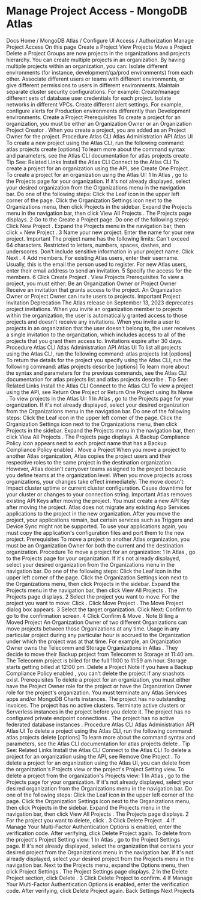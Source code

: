 # Manage Project Access - MongoDB Atlas


Docs Home / MongoDB Atlas / Configure UI Access / Authorization Manage Project Access On this page Create a Project View Projects Move a Project Delete a Project Groups are now projects in the organizations and projects hierarchy. You can create multiple projects in an organization. By having multiple projects within an organization, you can: Isolate different environments (for instance, development/qa/prod
environments) from each other. Associate different users or teams with different environments, or
give different permissions to users in different environments. Maintain separate cluster security configurations. For example: Create/manage different sets of database user credentials for
each project. Isolate networks in different VPCs. Create different alert settings. For example, configure alerts for
Production environments differently than Development environments. Create a Project Prerequisites To create a project for an organization, you must be either an Organization Owner or an Organization Project Creator . When you create a project, you are added as an Project Owner for the project. Procedure Atlas CLI Atlas Administration API Atlas UI To create a new project using the
Atlas CLI, run the following command: atlas projects create <projectName> [options] To learn more about the command syntax and parameters, see the
Atlas CLI documentation for atlas projects create . Tip See: Related Links Install the Atlas CLI Connect to the Atlas CLI To create a project for an organization using the API, see Create One Project . To create a project for an organization using the Atlas UI: 1 In Atlas , go to the Projects page for your organization. If it's not already displayed, select your desired organization
from the Organizations menu in the
navigation bar. Do one of the following steps: Click the Leaf icon in the upper left corner of the
page. Click the Organization Settings icon next to the Organizations menu, then click Projects in the sidebar. Expand the Projects menu in the navigation bar,
then click View All Projects . The Projects page displays. 2 Go to the Create a Project page. Do one of the following steps: Click New Project . Expand the Projects menu in the navigation
bar, then click + New Project . 3 Name your new project. Enter the name for your new project. Important The project name has the following limits: Can't exceed 64 characters. Restricted to letters, numbers, spaces, dashes, and
underscores. Don't include sensitive information in
your project name. Click Next . 4 Add members. For existing Atlas users, enter their username. Usually, this
is the email the person used to register. For new Atlas users, enter their email address to send an
invitation. 5 Specify the access for the members. 6 Click Create Project . View Projects Prerequisites To view a project, you must either: Be an Organization Owner or Project Owner Receive an invitation that grants access to
the project. An Organization Owner or Project Owner can invite users to projects. Important Project Invitation Deprecation The Atlas release on September 13, 2023 deprecates project
invitations. When you invite an organization member to projects within the
organization, the user is automatically granted access to
those projects and doesn't receive any invitations. When you invite a
user to projects in an organization that the user doesn't belong to,
the user receives a single invitation to the organization, which
includes access to all of the projects that you grant them access to.
Invitations expire after 30 days. Procedure Atlas CLI Atlas Administration API Atlas UI To list all projects using the Atlas CLI, run the following command: atlas projects list [options] To return the details for the project you specify using the Atlas CLI, run the following command: atlas projects describe <ID> [options] To learn more about the syntax and parameters for the previous commands, see the Atlas CLI documentation for atlas projects list and atlas projects describe . Tip See: Related Links Install the Atlas CLI Connect to the Atlas CLI To view a project using the API, see Return One Project or Return One Project using Its Name . To view projects in the Atlas UI: 1 In Atlas , go to the Projects page for your organization. If it's not already displayed, select your desired organization
from the Organizations menu in the
navigation bar. Do one of the following steps: Click the Leaf icon in the upper left corner of the
page. Click the Organization Settings icon next to the Organizations menu, then click Projects in the sidebar. Expand the Projects menu in the navigation bar,
then click View All Projects . The Projects page displays. A Backup Compliance Policy icon appears next to each project name that has a Backup Compliance Policy enabled . Move a Project When you move a project to another Atlas organization, Atlas copies the project users and their respective roles to the
same project in the destination organization. However, Atlas doesn't carryover teams assigned to the project because you define
teams at the organization level. When you move projects across organizations, your changes take effect
immediately. The move doesn't: Impact cluster uptime or current cluster configuration. Cause downtime for your cluster or changes to your
connection string. Important Atlas removes existing API Keys after moving the project. You
must create a new API Key after moving the project. Atlas does not migrate any existing App Services applications
to the project in the new organization. After you move the project,
your applications remain, but certain services such
as Triggers and Device Sync might not be supported.
To use your applications again, you must copy the application's configuration files and port them to the new project. Prerequisites To move a project to another Atlas organization, you must be an Organization Owner for both the current and the destination
organization. Procedure To move a project for an organization: 1 In Atlas , go to the Projects page for your organization. If it's not already displayed, select your desired organization
from the Organizations menu in the
navigation bar. Do one of the following steps: Click the Leaf icon in the upper left corner of the
page. Click the Organization Settings icon next to the Organizations menu, then click Projects in the sidebar. Expand the Projects menu in the navigation bar,
then click View All Projects . The Projects page displays. 2 Select the project you want to move. For the project you want to move: Click . Click Move Project . The Move Project dialog box appears. 3 Select the target organization. Click Next: Confirm to go to the confirmation screen. 4 Click Confirm & Move . Note Billing a Moved Project An Organization Owner of two different Organizations
can move projects between those Organizations at any time. Usage in
any particular project during any particular hour is accrued to the
Organization under which the project was at that time. For example, an Organization Owner owns the Telecomm and Storage Organizations in Atlas . They decide to move
their Backup project from Telecomm to Storage at
11:40 am. The Telecomm project is billed for the full 11:00 to 11:59
am hour. Storage starts getting billed at 12:00 pm. Delete a Project Note If you have a Backup Compliance Policy enabled , you
can't delete the project if any snashots exist. Prerequisites To delete a project for an organization, you must either have the Project Owner role for the project or have the Organization Owner role for the project's organization. You must terminate any Atlas Services apps and/or MongoDB Charts instances. The project has no outstanding invoices. The project has no active clusters. Terminate active clusters or Serverless instances in the project
before you delete it. The project has no configured private endpoint connections . The project has no active federated database instances . Procedure Atlas CLI Atlas Administration API Atlas UI To delete a project using the
Atlas CLI, run the following command: atlas projects delete <ID> [options] To learn more about the command syntax and parameters, see the
Atlas CLI documentation for atlas projects delete . Tip See: Related Links Install the Atlas CLI Connect to the Atlas CLI To delete a project for an organization using the API, see Remove One Project . To delete a project for an organization using the Atlas UI,
you can delete from the organization's Projects view
or the project's Project Setting view. To delete a project from the organization's Projects view: 1 In Atlas , go to the Projects page for your organization. If it's not already displayed, select your desired organization
from the Organizations menu in the
navigation bar. Do one of the following steps: Click the Leaf icon in the upper left corner of the
page. Click the Organization Settings icon next to the Organizations menu, then click Projects in the sidebar. Expand the Projects menu in the navigation bar,
then click View All Projects . The Projects page displays. 2 For the project you want to delete, click . 3 Click Delete Project . 4 If Manage Your Multi-Factor Authentication Options is enabled, enter the verification code. After verifying, click Delete Project again. To delete from the project's Project Setting view: 1 In Atlas , go to the Project Settings page. If it's not already displayed, select the organization that
contains your desired project from the Organizations menu in the
navigation bar. If it's not already displayed, select your desired project
from the Projects menu in the navigation bar. Next to the Projects menu, expand the Options menu, then click Project Settings . The Project Settings page
displays. 2 In the Delete Project section, click Delete . 3 Click Delete Project to confirm. 4 If Manage Your Multi-Factor Authentication Options is enabled, enter the verification code. After verifying, click Delete Project again. Back Settings Next Projects

